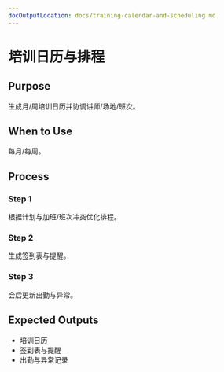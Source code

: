 ```yaml
---
docOutputLocation: docs/training-calendar-and-scheduling.md
---
```


# 培训日历与排程

## Purpose

生成月/周培训日历并协调讲师/场地/班次。

## When to Use

每月/每周。

## Process

### Step 1

根据计划与加班/班次冲突优化排程。

### Step 2

生成签到表与提醒。

### Step 3

会后更新出勤与异常。

## Expected Outputs

- 培训日历
- 签到表与提醒
- 出勤与异常记录
